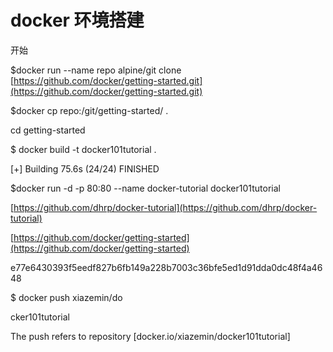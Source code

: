 # docker 环境搭建

开始

$docker run --name repo alpine/git clone [https://github.com/docker/getting-started.git](https://github.com/docker/getting-started.git)

$docker cp repo:/git/getting-started/ .

cd getting-started

$ docker build -t docker101tutorial .

\[+\] Building 75.6s \(24/24\) FINISHED

$docker run -d -p 80:80 --name docker-tutorial docker101tutorial

[https://github.com/dhrp/docker-tutorial](https://github.com/dhrp/docker-tutorial)

[https://github.com/docker/getting-started](https://github.com/docker/getting-started)

e77e6430393f5eedf827b6fb149a228b7003c36bfe5ed1d91dda0dc48f4a4648

$ docker push xiazemin/do

cker101tutorial

The push refers to repository \[docker.io/xiazemin/docker101tutorial\]



